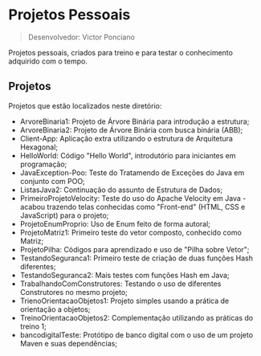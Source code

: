 # Projetos Pessoais

> Desenvolvedor: Victor Ponciano

Projetos pessoais, criados para treino e para testar o conhecimento adquirido com o tempo.

## Projetos

Projetos que estão localizados neste diretório:

+ ArvoreBinaria1: Projeto de Árvore Binária para introdução a estrutura;
+ ArvoreBinaria2: Projeto de Árvore Binária com busca binária (ABB);
+ Client-App: Aplicação extra utilizando o estrutura de Arquitetura Hexagonal;
+ HelloWorld: Código "Hello World", introdutório para iniciantes em programação;
+ JavaException-Poo: Teste do Tratamendo de Exceções do Java em conjunto com POO;
+ ListasJava2: Continuação do assunto de Estrutura de Dados;
+ PrimeiroProjetoVelocity: Teste do uso do Apache Velocity em Java - acabou trazendo telas conhecidas como "Front-end" (HTML, CSS e JavaScript) para o projeto;
+ ProjetoEnumProprio: Uso de Enum feito de forma autoral;
+ ProjetoMatriz1: Primeiro teste do vetor composto, conhecido como Matriz;
+ ProjetoPilha: Códigos para aprendizado e uso de "Pilha sobre Vetor"; 
+ TestandoSeguranca1: Primeiro teste de criação de duas funções Hash diferentes;
+ TestandoSeguranca2: Mais testes com funções Hash em Java;
+ TrabalhandoComConstrutores: Testando o uso de diferentes Construtores no mesmo projeto;
+ TrienoOrientacaoObjetos1: Projeto simples usando a prática de orientação a objetos;
+ TreinoOrientacaoObjetos2: Complementação utilizando as práticas do treino 1;
+ bancodigitalTeste: Protótipo de banco digital com o uso de um projeto Maven e suas dependências;